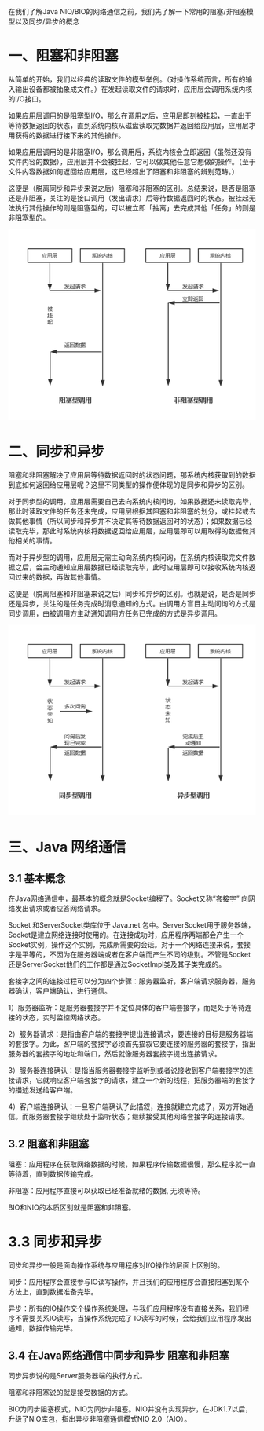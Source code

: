 在我们了解Java NIO/BIO的网络通信之前，我们先了解一下常用的阻塞/非阻塞模型以及同步/异步的概念

# 一、阻塞和非阻塞

从简单的开始，我们以经典的读取文件的模型举例。（对操作系统而言，所有的输入输出设备都被抽象成文件。）在发起读取文件的请求时，应用层会调用系统内核的I/O接口。

如果应用层调用的是阻塞型I/O，那么在调用之后，应用层即刻被挂起，一直出于等待数据返回的状态，直到系统内核从磁盘读取完数据并返回给应用层，应用层才用获得的数据进行接下来的其他操作。

如果应用层调用的是非阻塞I/O，那么调用后，系统内核会立即返回（虽然还没有文件内容的数据），应用层并不会被挂起，它可以做其他任意它想做的操作。（至于文件内容数据如何返回给应用层，这已经超出了阻塞和非阻塞的辨别范畴。）

这便是（脱离同步和异步来说之后）阻塞和非阻塞的区别。总结来说，是否是阻塞还是非阻塞，关注的是接口调用（发出请求）后等待数据返回时的状态。被挂起无法执行其他操作的则是阻塞型的，可以被立即「抽离」去完成其他「任务」的则是非阻塞型的。

![xxx](img/1.png)

# 二、同步和异步
阻塞和非阻塞解决了应用层等待数据返回时的状态问题，那系统内核获取到的数据到底如何返回给应用层呢？这里不同类型的操作便体现的是同步和异步的区别。

对于同步型的调用，应用层需要自己去向系统内核问询，如果数据还未读取完毕，那此时读取文件的任务还未完成，应用层根据其阻塞和非阻塞的划分，或挂起或去做其他事情（所以同步和异步并不决定其等待数据返回时的状态）；如果数据已经读取完毕，那此时系统内核将数据返回给应用层，应用层即可以用取得的数据做其他相关的事情。

而对于异步型的调用，应用层无需主动向系统内核问询，在系统内核读取完文件数据之后，会主动通知应用层数据已经读取完毕，此时应用层即可以接收系统内核返回过来的数据，再做其他事情。

这便是（脱离阻塞和非阻塞来说之后）同步和异步的区别。也就是说，是否是同步还是异步，关注的是任务完成时消息通知的方式。由调用方盲目主动问询的方式是同步调用，由被调用方主动通知调用方任务已完成的方式是异步调用。

![xxx](img/2.png)

# 三、Java 网络通信
## 3.1 基本概念
在Java网络通信中，最基本的概念就是Socket编程了。Socket又称“套接字” 向网络发出请求或者应答网络请求。

Socket 和ServerSocket类库位于 Java.net 包中。ServerSocket用于服务器端，Socket是建立网络连接时使用的。在连接成功时，应用程序两端都会产生一个Scoket实例，操作这个实例，完成所需要的会话。对于一个网络连接来说，套接字是平等的，不因为在服务器端或者在客户端而产生不同的级别。不管是Socket还是ServerSocket他们的工作都是通过SocketImpl类及其子类完成的。

套接字之间的连接过程可以分为四个步骤：服务器监听，客户端请求服务器，服务器确认，客户端确认，进行通信。

1）服务器监听：是服务器套接字并不定位具体的客户端套接字，而是处于等待连接的状态，实时监控网络状态。

2）服务器请求：是指由客户端的套接字提出连接请求，要连接的目标是服务器端的套接字。为此，客户端的套接字必须首先描叙它要连接的服务器的套接字，指出服务器的套接字的地址和端口，然后就像服务器套接字提出连接请求。

3）服务器连接确认：是指当服务器套接字监听到或者说接收到客户端套接字的连接请求，它就响应客户端套接字的请求，建立一个新的线程，把服务器端的套接字的描述发送给客户端。

4）客户端连接确认：一旦客户端确认了此描叙，连接就建立完成了，双方开始通信。而服务器套接字继续处于监听状态；继续接受其他网络套接字的连接请求。

## 3.2 阻塞和非阻塞
阻塞：应用程序在获取网络数据的时候，如果程序传输数据很慢，那么程序就一直等待着，直到数据传输完成。

非阻塞：应用程序直接可以获取已经准备就绪的数据, 无须等待。

BIO和NIO的本质区别就是阻塞和非阻塞。

# 3.3 同步和异步
同步和异步一般是面向操作系统与应用程序对I/O操作的层面上区别的。

同步：应用程序会直接参与IO读写操作，并且我们的应用程序会直接阻塞到某个方法上，直到数据准备完毕。

异步：所有的IO操作交个操作系统处理，与我们应用程序没有直接关系，我们程序不需要关系IO读写，当操作系统完成了 IO读写的时候，会给我们应用程序发出通知，数据传输完毕。

## 3.4 在Java网络通信中同步和异步 阻塞和非阻塞
同步异步说的是Server服务器端的执行方式。

阻塞和非阻塞说的就是接受数据的方式。

BIO为同步阻塞模式，NIO为同步非阻塞。NIO并没有实现异步，在JDK1.7以后，升级了NIO库包，指出异步非阻塞通信模式NIO 2.0（AIO）。